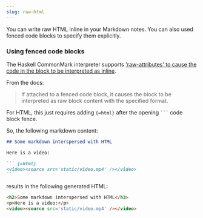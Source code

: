 ```yaml
---
slug: raw-html
---
```


You can write raw HTML inline in your Markdown notes. You can also used fenced code blocks to specify them explicitly.

### Using fenced code blocks

The Haskell CommonMark interpreter supports ['raw-attributes' to cause the code in the block to be interpreted as inline](https://github.com/jgm/commonmark-hs/blob/master/commonmark-extensions/test/raw_attribute.md).

From the docs:

> If attached to a fenced code block, it causes the block to be interpreted as raw block content with the specified format.

For HTML, this just requires adding `{=html}` after the opening ` ``` ` code block fence.

So, the following markdown content:

```````````````````````````````` markdown
## Some markdown interspersed with HTML

Here is a video:

``` {=html}
<video><source src='static/video.mp4' /></video>
```
````````````````````````````````

results in the following generated HTML:

```````````````````````````````` html
<h2>Some markdown interspersed with HTML</h3>
<p>Here is a video:</p>
<video><source src='static/video.mp4' /></video>
````````````````````````````````